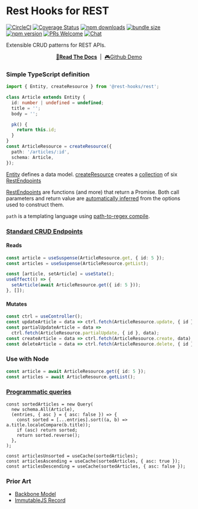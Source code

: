 # Rest Hooks for REST

[![CircleCI](https://circleci.com/gh/coinbase/rest-hooks/tree/master.svg?style=shield)](https://circleci.com/gh/coinbase/rest-hooks)
[![Coverage Status](https://img.shields.io/codecov/c/gh/coinbase/rest-hooks/master.svg?style=flat-square)](https://app.codecov.io/gh/coinbase/rest-hooks?branch=master)
[![npm downloads](https://img.shields.io/npm/dm/@rest-hooks/rest.svg?style=flat-square)](https://www.npmjs.com/package/@rest-hooks/rest)
[![bundle size](https://img.shields.io/bundlephobia/minzip/@rest-hooks/rest?style=flat-square)](https://bundlephobia.com/result?p=@rest-hooks/rest)
[![npm version](https://img.shields.io/npm/v/@rest-hooks/rest.svg?style=flat-square)](https://www.npmjs.com/package/@rest-hooks/rest)
[![PRs Welcome](https://img.shields.io/badge/PRs-welcome-brightgreen.svg?style=flat-square)](http://makeapullrequest.com)
[![Chat](https://img.shields.io/discord/768254430381735967.svg?style=flat-square&colorB=758ED3)](https://discord.gg/35nb8Mz)

Extensible CRUD patterns for REST APIs.

<div align="center">

**[📖Read The Docs](https://resthooks.io/rest)** &nbsp;|&nbsp; [🎮Github Demo](https://stackblitz.com/github/coinbase/rest-hooks/tree/master/examples/github-app?file=src%2Fresources%2FIssue.tsx)

</div>

### Simple TypeScript definition

```typescript
import { Entity, createResource } from '@rest-hooks/rest';

class Article extends Entity {
  id: number | undefined = undefined;
  title = '';
  body = '';

  pk() {
    return this.id;
  }
}
const ArticleResource = createResource({
  path: '/articles/:id',
  schema: Article,
});
```

[Entity](https://resthooks.io/rest/api/Entity) defines a data model.
[createResource](https://resthooks.io/rest/api/createResource) creates a [collection](https://resthooks.io/rest/api/createResource#members)
of six [RestEndpoints](https://resthooks.io/rest/api/RestEndpoint)

[RestEndpoints](https://resthooks.io/rest/api/RestEndpoint) are functions (and more) that return a Promise.
Both call parameters and return value are [automatically inferred](https://resthooks.io/rest/api/RestEndpoint#typing) from
the options used to construct them.

`path` is a templating language using [path-to-regex compile](https://github.com/pillarjs/path-to-regexp#compile-reverse-path-to-regexp).

### [Standard CRUD Endpoints](https://resthooks.io/rest/api/createResource#members)

#### Reads

```typescript
const article = useSuspense(ArticleResource.get, { id: 5 });
const articles = useSuspense(ArticleResource.getList);
```

```typescript
const [article, setArticle] = useState();
useEffect(() => {
  setArticle(await ArticleResource.get({ id: 5 }));
}, []);
```

#### Mutates

```typescript
const ctrl = useController();
const updateArticle = data => ctrl.fetch(ArticleResource.update, { id }, data);
const partialUpdateArticle = data =>
  ctrl.fetch(ArticleResource.partialUpdate, { id }, data);
const createArticle = data => ctrl.fetch(ArticleResource.create, data);
const deleteArticle = data => ctrl.fetch(ArticleResource.delete, { id });
```

### Use with Node

```typescript
const article = await ArticleResource.get({ id: 5 });
const articles = await ArticleResource.getList();
```

### [Programmatic queries](https://resthooks.io/rest/api/Query)

```tsx
const sortedArticles = new Query(
  new schema.All(Article),
  (entries, { asc } = { asc: false }) => {
    const sorted = [...entries].sort((a, b) => a.title.localeCompare(b.title));
    if (asc) return sorted;
    return sorted.reverse();
  },
);

const articlesUnsorted = useCache(sortedArticles);
const articlesAscending = useCache(sortedArticles, { asc: true });
const articlesDescending = useCache(sortedArticles, { asc: false });
```

### Prior Art

- [Backbone Model](https://backbonejs.org/#Model)
- [ImmutableJS Record](https://immutable-js.github.io/immutable-js/docs/#/Record)
